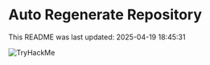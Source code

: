 # Auto Regenerate Repository

This README was last updated: 2025-04-19 18:45:31

 ![TryHackMe](https://tryhackme.com/badge/533634)